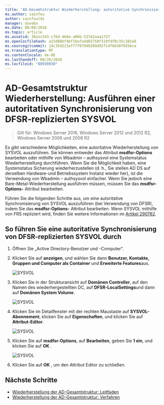 ```yaml
---
title: 'AD-Gesamtstruktur Wiederherstellung: autoritative Synchronisierung von SYSVOL'
ms.author: iainfou
author: iainfoulds
manager: daveba
ms.date: 08/09/2018
ms.topic: article
ms.assetid: 38a1c543-c76d-4b8e-a06b-53742aaa172f
ms.openlocfilehash: a15d88bf4bf1befa4d65758f319fdf0c35c383a8
ms.sourcegitcommit: 1dc35d221eff7f079d9209d92f14fb630f955bca
ms.translationtype: MT
ms.contentlocale: de-DE
ms.lasthandoff: 08/26/2020
ms.locfileid: "88939930"
---
```

# <a name="ad-forest-recovery---performing-an-authoritative-synchronization-of-dfsr-replicated-sysvol"></a>AD-Gesamtstruktur Wiederherstellung: Ausführen einer autoritativen Synchronisierung von DFSR-replizierten SYSVOL

>Gilt für: Windows Server 2016, Windows Server 2012 und 2012 R2, Windows Server 2008 und 2008 R2

Es gibt verschiedene Möglichkeiten, eine autoritative Wiederherstellung von SYSVOL auszuführen. Sie können entweder das Attribut **msdfsr-Options** bearbeiten oder mithilfe von Wbadmin – authsysvol eine Systemstatus Wiederherstellung durchführen. Wenn Sie die Möglichkeit haben, eine Systemstatus Sicherung wiederherzustellen (d. h., Sie stellen AD DS auf derselben Hardware-und Betriebssystem Instanz wieder her), ist die Verwendung von Wbadmin – authsysvol einfacher. Wenn Sie jedoch eine Bare-Metal-Wiederherstellung ausführen müssen, müssen Sie das **msdfsr-Options-** Attribut bearbeiten.

Führen Sie die folgenden Schritte aus, um eine autoritative Synchronisierung von SYSVOL auszuführen (bei Verwendung von DFSR), indem Sie das **msdfsr-Options-** Attribut bearbeiten. Wenn SYSVOL mithilfe von FRS repliziert wird, finden Sie weitere Informationen im [Artikel 290762](https://go.microsoft.com/fwlink/?LinkId=148443).

## <a name="to-perform-an-authoritative-synchronization-of-dfsr-replicated-sysvol"></a>So führen Sie eine autoritative Synchronisierung von DFSR-replizierten SYSVOL durch

1. Öffnen Sie „Active Directory-Benutzer und -Computer“.
2. Klicken Sie auf **anzeigen**, und wählen Sie dann **Benutzer, Kontakte, Gruppen und Computer als Container** und **Erweiterte Features**aus.

   ![SYSVOL](media/AD-Forest-Recovery-Authoritative-Recovery-SYSVOL/sysvol1.png)

3. Klicken Sie in der Strukturansicht auf **Domänen Controller**, auf den Namen des wiederhergestellten DC, auf **DFSR-LocalSettings**und dann auf **Domänen System Volume**.

   ![SYSVOL](media/AD-Forest-Recovery-Authoritative-Recovery-SYSVOL/sysvol2.png)

4. Klicken Sie im Detailfenster mit der rechten Maustaste auf **SYSVOL-Abonnement**, klicken Sie auf **Eigenschaften**, und klicken Sie auf **Attribut-Editor**.

   ![SYSVOL](media/AD-Forest-Recovery-Authoritative-Recovery-SYSVOL/sysvol3.png)

5. Klicken Sie auf **msdfsr-Options**, auf **Bearbeiten**, geben Sie **1 ein**, und klicken Sie auf **OK** .

   ![SYSVOL](media/AD-Forest-Recovery-Authoritative-Recovery-SYSVOL/sysvol4.png)

6. Klicken Sie auf **OK** , um den Attribut Editor zu schließen.

## <a name="next-steps"></a>Nächste Schritte

- [Wiederherstellung der AD-Gesamtstruktur: Leitfaden](AD-Forest-Recovery-Guide.md)
- [Wiederherstellung der AD-Gesamtstruktur: Verfahren](AD-Forest-Recovery-Procedures.md)
